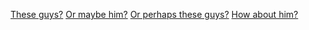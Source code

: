 [These guys?](https://www.youtube.com/watch?v=m9We2XsVZfc&t=20)
[Or maybe him?](https://www.youtube.com/watch?v=Wxu4biIUKCQ&t=5)
[Or perhaps these guys?](https://www.youtube.com/watch?v=_MVonyVSQoM)
[How about him?](https://www.youtube.com/watch?v=ogMBLRHJYXU)